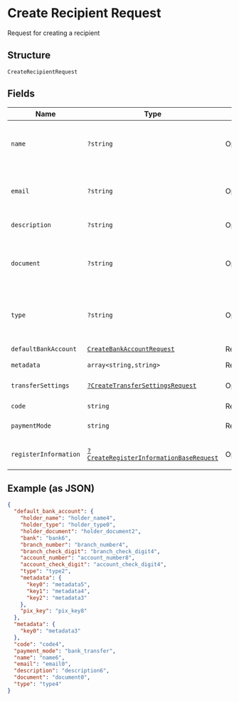 
# Create Recipient Request

Request for creating a recipient

## Structure

`CreateRecipientRequest`

## Fields

| Name | Type | Tags | Description | Getter | Setter |
|  --- | --- | --- | --- | --- | --- |
| `name` | `?string` | Optional | Recipient name. Required if the register_information field isn't populated. | getName(): ?string | setName(?string name): void |
| `email` | `?string` | Optional | Recipient email. Required if the register_information field isn't populated. | getEmail(): ?string | setEmail(?string email): void |
| `description` | `?string` | Optional | Recipient description | getDescription(): ?string | setDescription(?string description): void |
| `document` | `?string` | Optional | Recipient document number. Required if the register_information field isn't populated. | getDocument(): ?string | setDocument(?string document): void |
| `type` | `?string` | Optional | Recipient type. Required if the register_information field isn't populated. | getType(): ?string | setType(?string type): void |
| `defaultBankAccount` | [`CreateBankAccountRequest`](../../doc/models/create-bank-account-request.md) | Required | Bank account | getDefaultBankAccount(): CreateBankAccountRequest | setDefaultBankAccount(CreateBankAccountRequest defaultBankAccount): void |
| `metadata` | `array<string,string>` | Required | Metadata | getMetadata(): array | setMetadata(array metadata): void |
| `transferSettings` | [`?CreateTransferSettingsRequest`](../../doc/models/create-transfer-settings-request.md) | Optional | Receiver Transfer Information | getTransferSettings(): ?CreateTransferSettingsRequest | setTransferSettings(?CreateTransferSettingsRequest transferSettings): void |
| `code` | `string` | Required | Recipient code | getCode(): string | setCode(string code): void |
| `paymentMode` | `string` | Required | Payment mode<br>**Default**: `'bank_transfer'` | getPaymentMode(): string | setPaymentMode(string paymentMode): void |
| `registerInformation` | [`?CreateRegisterInformationBaseRequest`](../../doc/models/create-register-information-base-request.md) | Optional | Register Information | getRegisterInformation(): ?CreateRegisterInformationBaseRequest | setRegisterInformation(?CreateRegisterInformationBaseRequest registerInformation): void |

## Example (as JSON)

```json
{
  "default_bank_account": {
    "holder_name": "holder_name4",
    "holder_type": "holder_type0",
    "holder_document": "holder_document2",
    "bank": "bank6",
    "branch_number": "branch_number4",
    "branch_check_digit": "branch_check_digit4",
    "account_number": "account_number8",
    "account_check_digit": "account_check_digit4",
    "type": "type2",
    "metadata": {
      "key0": "metadata5",
      "key1": "metadata4",
      "key2": "metadata3"
    },
    "pix_key": "pix_key8"
  },
  "metadata": {
    "key0": "metadata3"
  },
  "code": "code4",
  "payment_mode": "bank_transfer",
  "name": "name6",
  "email": "email0",
  "description": "description6",
  "document": "document0",
  "type": "type4"
}
```

